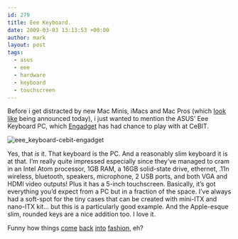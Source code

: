 ```yaml
---
id: 279
title: Eee Keyboard.
date: 2009-03-03 13:13:53 +00:00
author: mark
layout: post
tags:
  - asus
  - eee
  - hardware
  - keyboard
  - touchscreen
---
```

Before i get distracted by new Mac Minis, iMacs and Mac Pros (which [look like](http://www.macrumors.com/2009/03/03/last-minute-specs-imac-mac-minis-airport-extreme-time-capsule-and-mac-pros/) being announced today), i just wanted to mention the ASUS&#8217; Eee Keyboard PC, which [Engadget](http://www.engadget.com/2009/03/03/hands-on-with-asus-eee-keyboard/) has had chance to play with at CeBIT.

<img class="aligncenter size-full wp-image-280" title="eee_keyboard-cebit-engadget" src="/images/fromwp/2009/03/eee_keyboard-cebit-engadget.jpg" alt="eee_keyboard-cebit-engadget" width="485" height="300" srcset="/images/fromwp/2009/03/eee_keyboard-cebit-engadget.jpg 485w, /images/fromwp/2009/03/eee_keyboard-cebit-engadget-300x185.jpg 300w" sizes="(max-width: 485px) 100vw, 485px" />

Yes, that _is_ it. That keyboard is the PC. And a reasonably slim keyboard it is at that. I&#8217;m really quite impressed especially since they&#8217;ve managed to cram in an Intel Atom processor, 1GB RAM, a 16GB solid-state drive, ethernet, .11n wireless, bluetooth, speakers, microphone, 2 USB ports, and both VGA and HDMI video outputs! Plus it has a 5-inch touchscreen. Basically, it&#8217;s got everything you&#8217;d expect from a PC but in a fraction of the space. I&#8217;ve always had a soft-spot for the tiny cases that can be created with mini-ITX and nano-ITX kit&#8230; but this is a particularly good example. And the Apple-esque slim, rounded keys are a nice addition too. I love it.

Funny how things [come](http://www.old-computers.com/museum/computer.asp?c=571) [back](http://www.old-computers.com/museum/computer.asp?c=223) [into](http://www.old-computers.com/museum/computer.asp?c=98) [fashion](http://www.old-computers.com/museum/computer.asp?c=117), eh?